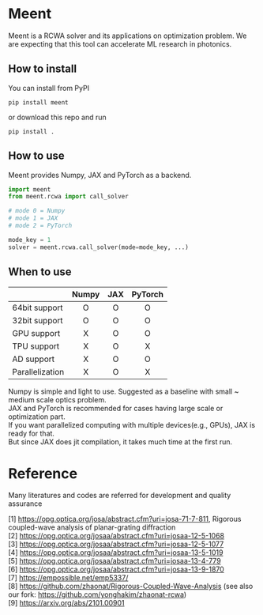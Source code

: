 # Meent
Meent is a RCWA solver and its applications on optimization problem. We are expecting that this tool can accelerate ML research in photonics.


How to install
---
You can install from PyPI
```shell
pip install meent
```
or download this repo and run
```shell
pip install .
```

## How to use
Meent provides Numpy, JAX and PyTorch as a backend.
```python
import meent
from meent.rcwa import call_solver

# mode 0 = Numpy
# mode 1 = JAX
# mode 2 = PyTorch

mode_key = 1
solver = meent.rcwa.call_solver(mode=mode_key, ...)
```
## When to use

|                        |  Numpy  |  JAX  |  PyTorch  |
|------------------------|:-------:|:-----:|:---------:|
| 64bit support          |    O    |   O   |     O     |
| 32bit support          |    O    |   O   |     O     |
| GPU support            |    X    |   O   |     O     |
| TPU support            |    X    |   O   |     X     |
| AD support             |    X    |   O   |     O     |
| Parallelization |    X    |   O   |     X     |


Numpy is simple and light to use. Suggested as a baseline with small ~ medium scale optics problem.  
JAX and PyTorch is recommended for cases having large scale or optimization part.  
If you want parallelized computing with multiple devices(e.g., GPUs), JAX is ready for that.  
But since JAX does jit compilation, it takes much time at the first run. 




# Reference
Many literatures and codes are referred for development and quality assurance

[1] https://opg.optica.org/josa/abstract.cfm?uri=josa-71-7-811, Rigorous coupled-wave analysis of planar-grating diffraction \
[2] https://opg.optica.org/josaa/abstract.cfm?uri=josaa-12-5-1068 \
[3] https://opg.optica.org/josaa/abstract.cfm?uri=josaa-12-5-1077 \
[4] https://opg.optica.org/josaa/abstract.cfm?uri=josaa-13-5-1019 \
[5] https://opg.optica.org/josaa/abstract.cfm?uri=josaa-13-4-779 \
[6] https://opg.optica.org/josaa/abstract.cfm?uri=josaa-13-9-1870 \
[7] https://empossible.net/emp5337/ \
[8] https://github.com/zhaonat/Rigorous-Coupled-Wave-Analysis (see also our fork: https://github.com/yonghakim/zhaonat-rcwa) \
[9] https://arxiv.org/abs/2101.00901